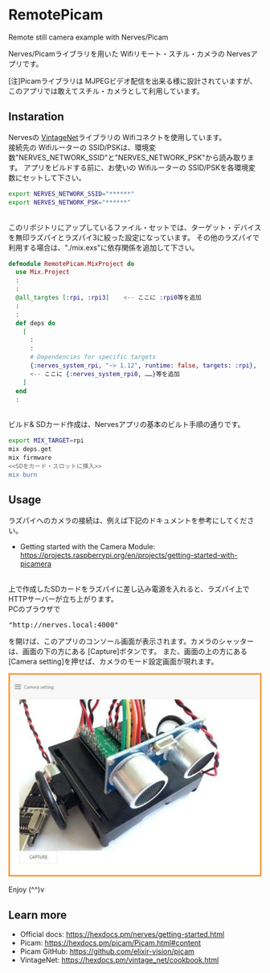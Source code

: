 # RemotePicam

Remote still camera example with Nerves/Picam

Nerves/Picamライブラリを用いた Wifiリモート・スチル・カメラの Nervesアプリです。

[注]Picamライブラリは MJPEGビデオ配信を出来る様に設計されていますが、このアプリでは敢えてスチル・カメラとして利用しています。

## Instaration
Nervesの [VintageNet](https://github.com/nerves-networking/vintage_net)ライブラリの Wifiコネクトを使用しています。<br>
接続先の Wifiルーターの SSID/PSKは、環境変数"NERVES_NETWORK_SSID"と"NERVES_NETWORK_PSK"から読み取ります。
アプリをビルドする前に、お使いの Wifiルーターの SSID/PSKを各環境変数にセットして下さい。

```bash
export NERVES_NETWORK_SSID="******"
export NERVES_NETWORK_PSK="******"
```

<br>
このリポジトリにアップしているファイル・セットでは、ターゲット・デバイスを無印ラズパイとラズパイ3に絞った設定になっています。
その他のラズパイで利用する場合は、"./mix.exs"に依存関係を追加して下さい。

```elixir:mix.exs
defmodule RemotePicam.MixProject do
  use Mix.Project
  :
  :
  @all_targtes [:rpi, :rpi3]    <-- ここに :rpi0等を追加
  :
  :
  def deps do
    [
      :
      :
      # Dependencies for specific targets
      {:nerves_system_rpi, "~> 1.12", runtime: false, targets: :rpi},
      <-- ここに {:nerves_system_rpi0, ……}等を追加
    ]
  end
  :
```
<br>
ビルド& SDカード作成は、Nervesアプリの基本のビルト手順の通りです。

```bash
export MIX_TARGET=rpi
mix deps.get
mix firmware
<<SDをカード・スロットに挿入>>
mix burn
```

## Usage
ラズパイへのカメラの接続は、例えば下記のドキュメントを参考にしてください。

* Getting started with the Camera Module:<br>
https://projects.raspberrypi.org/en/projects/getting-started-with-picamera

<br>
上で作成したSDカードをラズパイに差し込み電源を入れると、ラズパイ上で HTTPサーバーが立ち上がります。<br>
PCのブラウザで
<pre>"http://nerves.local:4000"</pre>
を開けば、このアプリのコンソール画面が表示されます。カメラのシャッターは、画面の下の方にある [Capture]ボタンです。
また、画面の上の方にある [Camera setting]を押せば、カメラのモード設定画面が現れます。

![Remote_picam console](/docs/img/remote_picam_console.jpg)

Enjoy (^^)v

## Learn more
* Official docs: https://hexdocs.pm/nerves/getting-started.html
* Picam: https://hexdocs.pm/picam/Picam.html#content
* Picam GitHub: https://github.com/elixir-vision/picam
* VintageNet: https://hexdocs.pm/vintage_net/cookbook.html
